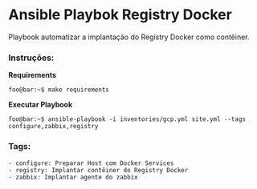 # Ansible Playbok Registry Docker

Playbook automatizar a implantação do Registry Docker como contêiner.
### Instruções:


<strong>Requirements</strong>

```console
foo@bar:~$ make requirements
```

<strong>Executar Playbook</strong>

```console
foo@bar:~$ ansible-playbook -i inventories/gcp.yml site.yml --tags configure,zabbix,registry
```

### Tags:

    - configure: Preparar Host com Docker Services
    - registry: Implantar contêiner do Registry Docker
    - zabbix: Implantar agente do zabbix